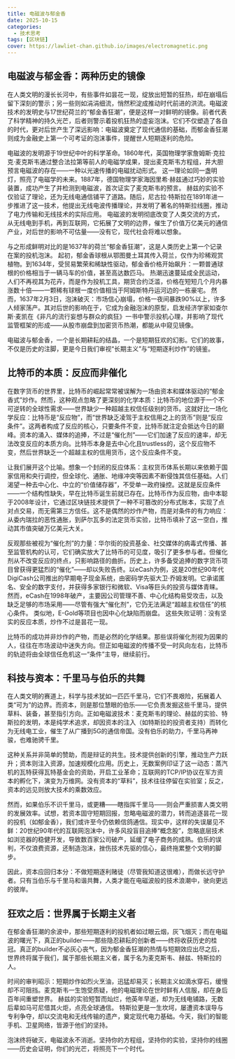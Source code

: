 ```yaml
---
title: 电磁波与郁金香  
date: 2025-10-15
categories:
  - 技术思考
tags: [区块链]
cover: https://lawliet-chan.github.io/images/electromagnetic.png
--- 
```


## 电磁波与郁金香：两种历史的镜像

在人类文明的漫长长河中，有些事件如昙花一现，绽放出短暂的狂热，却在崩塌后留下深刻的警示；另一些则如涓涓细流，悄然积淀成推动时代前进的洪流。电磁波技术的发明史与17世纪荷兰的“郁金香狂潮”，便是这样一对鲜明的镜像。前者代表了科学精神的持久光芒，后者则警示着投机狂热的虚妄泡沫。它们不仅塑造了各自的时代，更对后世产生了深远影响：电磁波奠定了现代通信的基础，而郁金香狂潮则成为金融史上第一个可考证的泡沫事件，提醒世人短期逐利的危险。

电磁波的发明源于19世纪中叶的科学革命。1860年代，英国物理学家詹姆斯·克拉克·麦克斯韦通过整合法拉第等前人的电磁学成果，提出麦克斯韦方程组，并大胆预言电磁波的存在——一种以光速传播的电磁扰动形式。 这一理论如同一盏明灯，照亮了电磁学的未来。1887年，德国物理学家海因里希·赫兹通过巧妙的实验装置，成功产生了并检测到电磁波，首次证实了麦克斯韦的预言。 赫兹的实验不仅验证了理论，还为无线电通信铺平了道路。随后，尼古拉·特斯拉在1891年进一步推进了这一技术，他提出无线电波传播理论，并发明了著名的特斯拉线圈，推动了电力传输和无线技术的实际应用。 电磁波的发明彻底改变了人类交流的方式，从无线电到手机，再到互联网，它拓展了文明的边界，催生了价值万亿美元的通信产业，对后世的影响不可估量——没有它，现代社会将难以想象。

与之形成鲜明对比的是1637年的荷兰“郁金香狂潮”，这是人类历史上第一个记录在案的投机泡沫。 起初，郁金香球根从鄂图曼土耳其传入荷兰，仅作为珍稀观赏植物。到1634年，受贸易繁荣和稀缺性驱动，郁金香价格开始飙升：一颗普通球根的价格相当于一辆马车的价值，甚至高达数匹马。 热潮迅速蔓延成全民运动，人们不再视其为花卉，而是作为投机工具，期货合约泛滥，价格在短短几个月内暴涨数十倍——一颗稀有球根一度价值相当于阿姆斯特丹运河边的一栋豪宅。 然而，1637年2月3日，泡沫破灭：市场信心崩塌，价格一夜间暴跌90%以上，许多人倾家荡产。其对后世的影响在于，它成为金融泡沫的原型，启发经济学家如查尔斯·麦凯在《非凡的流行妄想与群众的疯狂》一书中警示投机心理，并影响了现代监管框架的形成——从股市崩盘到加密货币热潮，都能从中窥见镜像。

电磁波与郁金香，一个是长期耕耘的结晶，一个是短期狂欢的幻影。它们的故事，不仅是历史的注脚，更是今日我们审视“长期主义”与“短期逐利炒作”的镜鉴。

## 比特币的本质：反应而非催化

在数字货币的世界里，比特币的崛起常常被误解为一场由资本和媒体驱动的“郁金香式”炒作。然而，这种观点忽略了更深刻的化学本质：比特币的地位源于一个不可逆转的全球性需求——世界缺少一种超越主权信任级别的货币。这就好比一场化学反应：比特币是“反应物”，而“世界缺乏凌驾于主权信用之上的货币”则是“反应条件”。这两者构成了反应的核心，只要条件不变，比特币就注定会抵达今日的巅峰。资本的涌入、媒体的追捧，不过是“催化剂”——它们加速了反应的速率，却无法改变反应的本质方向。比特币本身是去中心化且trustless的，这个反应物不变，然后世界缺乏一个超越主权的信用货币，这个反应条件不变。

让我们展开这个比喻。想象一个封闭的反应体系：主权货币体系长期以来依赖于国家信用和央行调控，但全球化、通胀、地缘冲突等因素不断侵蚀其信任基础。人们渴望一种去中心化、中立的“价值储存器”，不受单一政府操控。这就是反应条件——一个结构性缺失，早在比特币诞生前就已存在。比特币作为反应物，由中本聪于2008年设计，它通过区块链技术提供了一种不可篡改的分布式账本，实现了点对点交易，而无需第三方信任。这不是偶然的炒作产物，而是对条件的有力响应：从委内瑞拉的恶性通胀，到萨尔瓦多的法定货币实验，比特币填补了这一空白，推动其市值突破万亿美元大关。

反观那些被视为“催化剂”的力量：华尔街的投资基金、社交媒体的病毒式传播、甚至监管机构的认可，它们确实放大了比特币的可见度，吸引了更多参与者。但催化剂从不改变反应的终点，只影响路径的曲折。历史上，许多备受追捧的数字货币项目曾获得更猛烈的“催化”——却以失败告终。以eCash为例，这是20世纪90年代DigiCash公司推出的早期电子现金系统，由密码学先驱大卫·乔姆发明。它承诺匿名、安全的数字支付，并获得多家银行和微软、Visa等巨头的投资与媒体青睐。 然而，eCash在1998年破产，主要因公司管理不善、中心化结构易受攻击，以及缺乏足够的市场采用——尽管有强大“催化剂”，它仍无法满足“超越主权信任”的核心条件。 类似地，E-Gold等项目也因中心化缺陷而崩盘。 这些失败证明：没有坚实的反应本质，炒作不过是昙花一现。

比特币的成功并非炒作的产物，而是必然的化学结果。那些误将催化剂视为因果的人，往往在市场波动中迷失方向。但正如电磁波的传播不受一时风向左右，比特币的轨迹将由全球信任危机这一“条件”主导，继续前行。

## 科技与资本：千里马与伯乐的共舞

在人类文明的赛道上，科学与技术犹如一匹匹千里马，它们不畏艰险，拓展着人类“可为”的边界。而资本，则是那位慧眼的伯乐——它负责发掘这些千里马，提供草料、装备，甚至指引方向。正如电磁波技术：麦克斯韦的理论、赫兹的实验、特斯拉的发明，本是纯学术追求，却因资本的注入（如特斯拉的投资者支持）而转化为无线电工业，催生了从广播到5G的通信帝国。没有伯乐的助力，千里马再神骏，也难驰骋千里。

这种关系并非简单的赞助，而是辩证的共生。技术提供创新的引擎，推动生产力跃升；资本则注入资源，加速规模化应用。历史上，无数案例印证了这一动态：蒸汽机的瓦特获得瓦特基金会的资助，开启工业革命；互联网的TCP/IP协议在军方资本的孵化下，演变为万维网。没有资本的“草料”，技术往往停留在实验室；反之，资本的远见则放大技术的乘数效应。

然而，如果伯乐不识千里马，或更糟——瞎指挥千里马——则会严重损害人类文明的发展效率。试想，若资本固守短期回报，忽略电磁波的潜力，转而追逐昙花一现的投机（如郁金香），我们或许至今仍依赖信鸽通信。现实中，这样的失误屡见不鲜：20世纪90年代的互联网泡沫中，许多风投盲目追捧“概念股”，忽略底层技术如浏览器的稳健开发，导致数百家公司破产，延缓了电子商务的成熟。伯乐的误判，不仅浪费资源，还制造泡沫，挫伤技术先驱的信心，最终拖累整个文明的脚步。

因此，资本应回归本分：不做短期逐利赌徒（尽管我知道这很难），而做长远守护者。只有当伯乐与千里马和谐共舞，人类才能在电磁波般的技术浪潮中，驶向更远的彼岸。

## 狂欢之后：世界属于长期主义者

在郁金香狂潮的余波中，那些短期逐利的投机者如过眼云烟，灰飞烟灭；而在电磁波的曙光下，真正的builder——那些隐忍耕耘的创新者——终将收获历史的桂冠。真正的builder不必灰心丧气，因为郁金香狂潮的热情与短期效应出尽之后，世界终将属于我们，属于那些长期主义者，属于名为麦克斯韦、赫兹、特斯拉的人。

时间的审判昭示：短期炒作如烈火烹油，迅猛却易灭；长期主义如滴水穿石，缓慢却不可阻挡。麦克斯韦一生饱受质疑，他的电磁理论在世时鲜有人信服，却在身后百年间重塑世界。 赫兹的实验短暂而灿烂，他英年早逝，却为无线电铺路，无数后辈如马可尼借其火炬，点亮全球通信。 特斯拉更是一生坎坷，屡遭资本误导与专利争夺，却以交流电和无线传输的遗产，奠定现代电力基础。今天，我们的智能手机、卫星网络，皆源于他们的坚持。

泡沫终将破灭，电磁波永不消逝。坚持你的方程组，坚持你的实验，坚持你的线圈——历史会证明，你们的光芒，将照亮下一个时代。